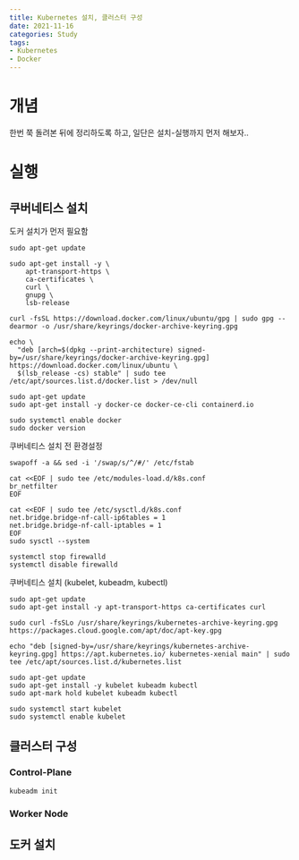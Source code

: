 ```yaml
---
title: Kubernetes 설치, 클러스터 구성
date: 2021-11-16
categories: Study
tags:
- Kubernetes
- Docker
---
```



# 개념

한번 쭉 돌려본 뒤에 정리하도록 하고, 일단은 설치-실행까지 먼저 해보자..

# 실행

## 쿠버네티스 설치

도커 설치가 먼저 필요함

```shell
sudo apt-get update

sudo apt-get install -y \
    apt-transport-https \
    ca-certificates \
    curl \
    gnupg \
    lsb-release

curl -fsSL https://download.docker.com/linux/ubuntu/gpg | sudo gpg --dearmor -o /usr/share/keyrings/docker-archive-keyring.gpg

echo \
  "deb [arch=$(dpkg --print-architecture) signed-by=/usr/share/keyrings/docker-archive-keyring.gpg] https://download.docker.com/linux/ubuntu \
  $(lsb_release -cs) stable" | sudo tee /etc/apt/sources.list.d/docker.list > /dev/null

sudo apt-get update
sudo apt-get install -y docker-ce docker-ce-cli containerd.io

sudo systemctl enable docker
sudo docker version
```

쿠버네티스 설치 전 환경설정
```shell
swapoff -a && sed -i '/swap/s/^/#/' /etc/fstab

cat <<EOF | sudo tee /etc/modules-load.d/k8s.conf
br_netfilter
EOF

cat <<EOF | sudo tee /etc/sysctl.d/k8s.conf
net.bridge.bridge-nf-call-ip6tables = 1
net.bridge.bridge-nf-call-iptables = 1
EOF
sudo sysctl --system

systemctl stop firewalld 
systemctl disable firewalld
```

쿠버네티스 설치 (kubelet, kubeadm, kubectl)

```shell
sudo apt-get update
sudo apt-get install -y apt-transport-https ca-certificates curl

sudo curl -fsSLo /usr/share/keyrings/kubernetes-archive-keyring.gpg https://packages.cloud.google.com/apt/doc/apt-key.gpg

echo "deb [signed-by=/usr/share/keyrings/kubernetes-archive-keyring.gpg] https://apt.kubernetes.io/ kubernetes-xenial main" | sudo tee /etc/apt/sources.list.d/kubernetes.list
 
sudo apt-get update
sudo apt-get install -y kubelet kubeadm kubectl
sudo apt-mark hold kubelet kubeadm kubectl

sudo systemctl start kubelet
sudo systemctl enable kubelet
```

## 클러스터 구성

### Control-Plane
```shell
kubeadm init
```


### Worker Node

## 도커 설치

<!--
클러스터 구성
마스터
(마스터에서만) (컨트롤 플레인 구성)
kubeadm init

-> 하는중에 에러 남. kubelet 실행이 안 되는 중

sudo mkdir /etc/docker
cat <<EOF | sudo tee /etc/docker/daemon.json
{
  "exec-opts": ["native.cgroupdriver=systemd"],
  "log-driver": "json-file",
  "log-opts": {
    "max-size": "100m"
  },
  "storage-driver": "overlay2"
}
EOF


이후 재부팅, sudo kubeadm reset 하고 다시 init 하니까 됨
이러면 마스터에 컴포넌트가 생성됨 (api, 컨트롤러, 스케줄러, etcd, coreDNS)
설치 완료시 then you can join any number of worker nodes by running the following on each as root: 아래 토큰이 생성됨
저장해두기 -> 워커노드 등록시 필요함
근데 이거 유효기간이 엄청 짧아서 금방 사라짐.. 나는 여기까지 해놓고 워커 등록을 며칠 후에 했는데, 토큰 재생성 했음
토큰 재생성 방법
kubeadm token create --ttl 0 (ttl은 유효기간. 10m, 100h 등. 0은 만료기간 없음)
해시값 구하기 (불변인듯?) : openssl x509 -pubkey -in /etc/kubernetes/pki/ca.crt | openssl rsa -pubin -outform der 2>/dev/null | openssl dgst -sha256 -hex | sed 's/^.* //'
kubeadm token list (토큰 리스트 보기)

kubectl get nodes -> 현재 노드 보기
근데 실행 안됨. 왜와이? path 등록 안되어있으니까.

mkdir -p $HOME/.kube
sudo cp -i /etc/kubernetes/admin.conf $HOME/.kube/config
sudo chown $(id -u):$(id -g) $HOME/.kube/config  이후 다시 kubectl get nodes 하면 잘 뜸

마스터가 not ready일텐데, 컨테이너 네트워크가 설치되지 않아서 그럼.
네트워크 애드온 설치 (컨테이너끼리 통신 가능하게)
 kubectl apply -f "https://cloud.weave.works/k8s/net?k8s-version=$(kubectl version | base64 | tr -d '\n')"
(마스터에서만 실행하면 됨)

워커
앞서 만들어둔 토큰을 그대로 노드들에 복사해서 실행하면 됨
kubeadm join [master-node-ip]:[port] --token [token] --discovery-token-ca-cert-hash sha256:[hash키]
-> 실행 안됨.. (에러로그 보려면 --v=5)
워커의 kubelet이 계속 죽어서 재실행되는 현상 -> 알고보니 원래 그럼

/etc/docker 에
{
  "exec-opts": ["native.cgroupdriver=systemd"],
  "log-driver": "json-file",
  "log-opts": {
    "max-size": "100m"
  },
  "storage-driver": "overlay2"
}
추가 후
sudo systemctl daemon-reload
sudo systemctl restart docker

sudo vi /etc/fstab
swap 라인 주석처리

이후 sudo reboot
다시 쿠브아담 조인 하면 잘 됨.
마스터에서 kubectl get nodes 실행시 노드 나옴

-- kube 명령어들 자동완성 등록방법
source <(kubectl completion bash)
echo "source <(kubectl completion bash)" >> ~/.bashrc
kubectl->kubeadm 동일하게 하면 kubeadm도 됨

__>